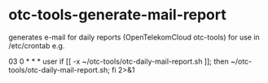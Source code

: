 # otc-tools-generate-mail-report
generates e-mail for daily reports (OpenTelekomCloud otc-tools)
for use in /etc/crontab e.g.

03 0	* * *   user	if [[ -x ~/otc-tools/otc-daily-mail-report.sh ]]; then ~/otc-tools/otc-daily-mail-report.sh; fi 2>&1
